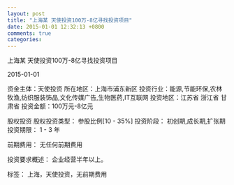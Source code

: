 ```yaml
---
layout: post
title: "上海某 天使投资100万-8亿寻找投资项目"
date: 2015-01-01 12:32:13 +0800
comments: true
categories: 
---
```

上海某 天使投资100万-8亿寻找投资项目



2015-01-01

资金主体：天使投资
所在地区：上海市浦东新区
投资行业：能源,节能环保,农林牧渔,纺织服装饰品,文化传媒广告,生物医药,IT互联网
投资地区：江苏省 浙江省 甘肃省
投资金额：100万元-8亿元

股权投资
股权投资类型：
                            参股比例[10 - 35%] 
                                                                                投资阶段：
                            初创期,成长期,扩张期 
                                                                                                                                        投资期限：
                            1 - 3 年

前期费用：
无任何前期费用

投资要求概述：
企业经营半年以上。

标签：
上海，天使投资，无前期费用

